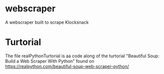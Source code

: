 # webscraper
A webscraper built to scrape Klocksnack

# Turtorial
The file realPythonTurtorial is aa code along of the turtorial "Beautiful Soup: Build a Web Scraper With Python" found on https://realpython.com/beautiful-soup-web-scraper-python/